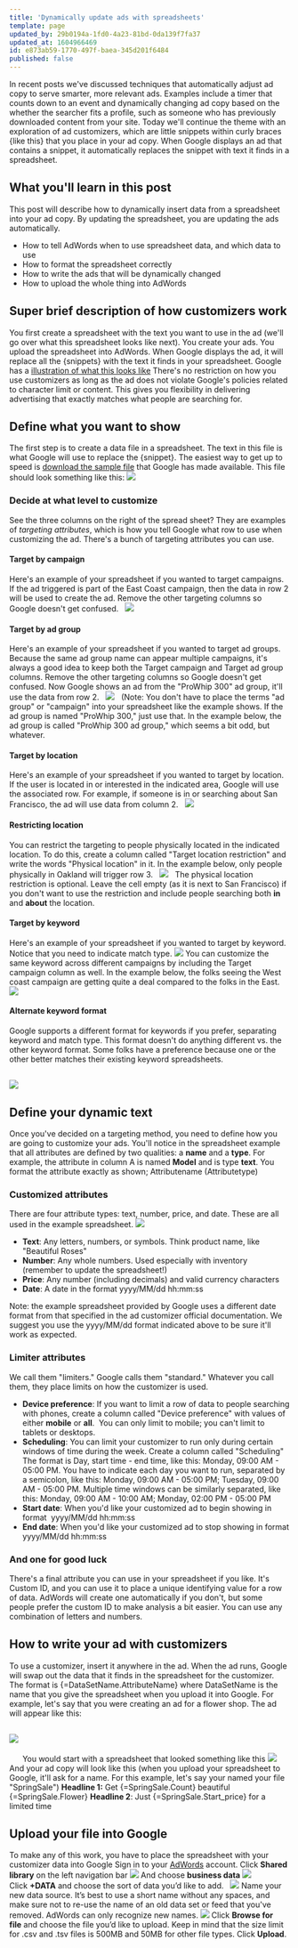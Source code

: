 ```yaml
---
title: 'Dynamically update ads with spreadsheets'
template: page
updated_by: 29b0194a-1fd0-4a23-81bd-0da139f7fa37
updated_at: 1604966469
id: e873ab59-1770-497f-baea-345d201f6484
published: false
---
```

In recent posts we've discussed techniques that automatically adjust ad copy to serve smarter, more relevant ads. Examples include a timer that counts down to an event and dynamically changing ad copy based on the whether the searcher fits a profile, such as someone who has previously downloaded content from your site. Today we'll continue the theme with an exploration of ad customizers, which are little snippets within curly braces {like this} that you place in your ad copy. When Google displays an ad that contains a snippet, it automatically replaces the snippet with text it finds in a spreadsheet.

## What you'll learn in this post

This post will describe how to dynamically insert data from a spreadsheet into your ad copy. By updating the spreadsheet, you are updating the ads automatically.

*   How to tell AdWords when to use spreadsheet data, and which data to use
*   How to format the spreadsheet correctly
*   How to write the ads that will be dynamically changed
*   How to upload the whole thing into AdWords

## Super brief description of how customizers work

You first create a spreadsheet with the text you want to use in the ad (we'll go over what this spreadsheet looks like next). You create your ads. You upload the spreadsheet into AdWords. When Google displays the ad, it will replace all the {snippets} with the text it finds in your spreadsheet. Google has a [illustration of what this looks like](https://support.google.com/adwords/answer/6072565#examples) There's no restriction on how you use customizers as long as the ad does not violate Google's policies related to character limit or content. This gives you flexibility in delivering advertising that exactly matches what people are searching for.

## Define what you want to show

The first step is to create a data file in a spreadsheet. The text in this file is what Google will use to replace the {snippet}. The easiest way to get up to speed is [download the sample file](https://storage.googleapis.com/support-kms-prod/CC6B1FCD3EFA81DC3D5F68F20CF07E3DA6DB) that Google has made available. This file should look something like this: ![](https://blog.adfury.io/wp-content/uploads/customizer5.png)

### Decide at what level to customize

See the three columns on the right of the spread sheet? They are examples of _targeting attributes_, which is how you tell Google what row to use when customizing the ad. There's a bunch of targeting attributes you can use.

#### Target by campaign

Here's an example of your spreadsheet if you wanted to target campaigns. If the ad triggered is part of the East Coast campaign, then the data in row 2 will be used to create the ad. Remove the other targeting columns so Google doesn't get confused.   ![](https://blog.adfury.io/wp-content/uploads/customizer8.png)

#### Target by ad group

Here's an example of your spreadsheet if you wanted to target ad groups. Because the same ad group name can appear multiple campaigns, it's always a good idea to keep both the Target campaign and Target ad group columns. Remove the other targeting columns so Google doesn't get confused. Now Google shows an ad from the "ProWhip 300" ad group, it'll use the data from row 2.   ![](https://blog.adfury.io/wp-content/uploads/customizer6.png)   (Note: You don't have to place the terms "ad group" or "campaign" into your spreadsheet like the example shows. If the ad group is named "ProWhip 300," just use that. In the example below, the ad group is called "ProWhip 300 ad group," which seems a bit odd, but whatever.

#### Target by location

Here's an example of your spreadsheet if you wanted to target by location. If the user is located in or interested in the indicated area, Google will use the associated row. For example, if someone is in or searching about San Francisco, the ad will use data from column 2.   ![](https://blog.adfury.io/wp-content/uploads/customizer9.png)

#### Restricting location

You can restrict the targeting to people physically located in the indicated location. To do this, create a column called "Target location restriction" and write the words "Physical location" in it. In the example below, only people physically in Oakland will trigger row 3.   ![](https://blog.adfury.io/wp-content/uploads/customizer7.png)   The physical location restriction is optional. Leave the cell empty (as it is next to San Francisco) if you don't want to use the restriction and include people searching both **in** and **about** the location.

#### Target by keyword

Here's an example of your spreadsheet if you wanted to target by keyword. Notice that you need to indicate match type. ![](https://blog.adfury.io/wp-content/uploads/Customizer10.png) You can customize the same keyword across different campaigns by including the Target campaign column as well. In the example below, the folks seeing the West coast campaign are getting quite a deal compared to the folks in the East.   ![](https://blog.adfury.io/wp-content/uploads/Customizer11.png)

#### Alternate keyword format

Google supports a different format for keywords if you prefer, separating keyword and match type. This format doesn't do anything different vs. the other keyword format. Some folks have a preference because one or the other better matches their existing keyword spreadsheets.

## ![](https://blog.adfury.io/wp-content/uploads/Customizer12.png)

## Define your dynamic text

Once you've decided on a targeting method, you need to define how you are going to customize your ads. You'll notice in the spreadsheet example that all attributes are defined by two qualities: a **name** and a **type**. For example, the attribute in column A is named **Model** and is type **text**. You format the attribute exactly as shown; Attributename (Attributetype)

### Customized attributes

There are four attribute types: text, number, price, and date. These are all used in the example spreadsheet. ![](https://blog.adfury.io/wp-content/uploads/Customizer2.png)  

*   **Text**: Any letters, numbers, or symbols. Think product name, like "Beautiful Roses"
*   **Number**: Any whole numbers. Used especially with inventory (remember to update the spreadsheet!)
*   **Price**: Any number (including decimals) and valid currency characters
*   **Date**: A date in the format yyyy/MM/dd hh:mm:ss

Note: the example spreadsheet provided by Google uses a different date format from that specified in the ad customizer official documentation. We suggest you use the yyyy/MM/dd format indicated above to be sure it'll work as expected.

### Limiter attributes

We call them "limiters." Google calls them "standard." Whatever you call them, they place limits on how the customizer is used.

*   **Device preference**: If you want to limit a row of data to people searching with phones, create a column called "Device preference" with values of either **mobile** or **all**.  You can only limit to mobile; you can't limit to tablets or desktops.
*   **Scheduling**: You can limit your customizer to run only during certain windows of time during the week. Create a column called "Scheduling" The format is Day, start time - end time, like this: Monday, 09:00 AM - 05:00 PM. You have to indicate each day you want to run, separated by a semicolon, like this: Monday, 09:00 AM - 05:00 PM; Tuesday, 09:00 AM - 05:00 PM. Multiple time windows can be similarly separated, like this: Monday, 09:00 AM - 10:00 AM; Monday, 02:00 PM - 05:00 PM
*   **Start date**: When you'd like your customized ad to begin showing in format  yyyy/MM/dd hh:mm:ss
*   **End date**: When you'd like your customized ad to stop showing in format yyyy/MM/dd hh:mm:ss

### And one for good luck

There's a final attribute you can use in your spreadsheet if you like. It's Custom ID, and you can use it to place a unique identifying value for a row of data. AdWords will create one automatically if you don't, but some people prefer the custom ID to make analysis a bit easier. You can use any combination of letters and numbers.

## How to write your ad with customizers

To use a customizer, insert it anywhere in the ad. When the ad runs, Google will swap out the data that it finds in the spreadsheet for the customizer. The format is {=DataSetName.AttributeName} where DataSetName is the name that you give the spreadsheet when you upload it into Google. For example, let's say that you were creating an ad for a flower shop. The ad will appear like this:

## ![](https://blog.adfury.io/wp-content/uploads/SNAG-0050.png)

      You would start with a spreadsheet that looked something like this ![](https://blog.adfury.io/wp-content/uploads/SNAG-0048.png)   And your ad copy will look like this (when you upload your spreadsheet to Google, it'll ask for a name. For this example, let's say your named your file "SpringSale") **Headline 1:** Get {=SpringSale.Count} beautiful {=SpringSale.Flower} **Headline 2**: Just {=SpringSale.Start_price} for a limited time

## Upload your file into Google

To make any of this work, you have to place the spreadsheet with your customizer data into Google Sign in to your [AdWords](https://adwords.google.com/) account. Click **Shared library** on the left navigation bar ![](https://blog.adfury.io/wp-content/uploads/Customizer13.png) And choose **business data** ![](https://blog.adfury.io/wp-content/uploads/Customizer14.png) Click **+DATA** and choose the sort of data you’d like to add.   ![](https://blog.adfury.io/wp-content/uploads/Customizer15.png) Name your new data source. It’s best to use a short name without any spaces, and make sure not to re-use the name of an old data set or feed that you've removed. AdWords can only recognize new names. ![](https://blog.adfury.io/wp-content/uploads/SNAG-0055.png) Click **Browse for file** and choose the file you’d like to upload. Keep in mind that the size limit for .csv and .tsv files is 500MB and 50MB for other file types. Click **Upload**.